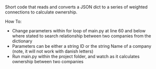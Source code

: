 Short code that reads and converts a JSON dict to a series of weighted connections to calculate ownership.

How To:

- Change parameters within for loop of main.py at line 60 and below where stated to search relationship between two companies from the dictionary
- Parameters can be either a string ID or the string Name of a company (note, it will not work with danish letters)
- Run main.py within the project folder, and watch as it calculates ownership between two companies
